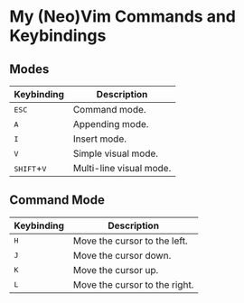 # My (Neo)Vim Commands and Keybindings

## Modes

| Keybinding   | Description |
|--------------|-------------|
|<kbd>ESC</kbd>| Command mode. |
|<kbd>A</kbd>  | Appending mode. |
|<kbd>I</kbd>  | Insert mode. |
|<kbd>V</kbd>  | Simple visual mode. |
|<kbd>SHIFT</kbd>+<kbd>V</kbd>| Multi-line visual mode. |


## Command Mode

| Keybinding             | Description                                   |
|------------------------|-----------------------------------------------|
| <kbd>H</kbd>           | Move the cursor to the left.                  |
| <kbd>J</kbd>           | Move the cursor down.                         |
| <kbd>K</kbd>           | Move the cursor up.                           |
| <kbd>L</kbd>           | Move the cursor to the right.                 |
